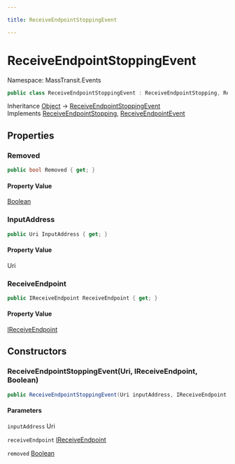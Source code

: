 ```yaml
---

title: ReceiveEndpointStoppingEvent

---
```


# ReceiveEndpointStoppingEvent

Namespace: MassTransit.Events

```csharp
public class ReceiveEndpointStoppingEvent : ReceiveEndpointStopping, ReceiveEndpointEvent
```

Inheritance [Object](https://learn.microsoft.com/en-us/dotnet/api/system.object) → [ReceiveEndpointStoppingEvent](../masstransit-events/receiveendpointstoppingevent)<br/>
Implements [ReceiveEndpointStopping](../../masstransit-abstractions/masstransit/receiveendpointstopping), [ReceiveEndpointEvent](../../masstransit-abstractions/masstransit/receiveendpointevent)

## Properties

### **Removed**

```csharp
public bool Removed { get; }
```

#### Property Value

[Boolean](https://learn.microsoft.com/en-us/dotnet/api/system.boolean)<br/>

### **InputAddress**

```csharp
public Uri InputAddress { get; }
```

#### Property Value

Uri<br/>

### **ReceiveEndpoint**

```csharp
public IReceiveEndpoint ReceiveEndpoint { get; }
```

#### Property Value

[IReceiveEndpoint](../../masstransit-abstractions/masstransit/ireceiveendpoint)<br/>

## Constructors

### **ReceiveEndpointStoppingEvent(Uri, IReceiveEndpoint, Boolean)**

```csharp
public ReceiveEndpointStoppingEvent(Uri inputAddress, IReceiveEndpoint receiveEndpoint, bool removed)
```

#### Parameters

`inputAddress` Uri<br/>

`receiveEndpoint` [IReceiveEndpoint](../../masstransit-abstractions/masstransit/ireceiveendpoint)<br/>

`removed` [Boolean](https://learn.microsoft.com/en-us/dotnet/api/system.boolean)<br/>
